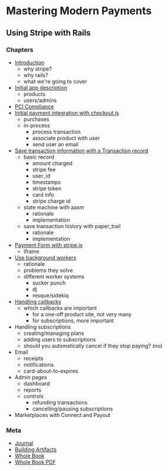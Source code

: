 # Mastering Modern Payments
## Using Stripe with Rails

### Chapters

* [Introduction](/introduction)
  * why stripe?
  * why rails?
  * what we're going to cover
* [Initial app description](/initial_app)
  * products
  * users/admins
* [PCI Compliance](/pci)
* [Initial payment integration with checkout.js](/basic_integration)
  * purchases
  * in-process
    * process transaction
    * associate product with user
    * send user an email
* [Save transaction information with a Transaction record](/state_and_history)
  * basic record
    - amount charged
    - stripe fee
    - user_id
    - timestamps
    - stripe token
    - card info
    - stripe charge id
  * state machine with aasm
    - rationale
    - implementation
  * save transaction history with paper_trail
    - rationale
    - implementation
* [Payment Form with stripe.js](/custom_form)
  * iframe
* [Use background workers](/background_worker)
  * rationale
  * problems they solve
  * different worker systems
    - sucker punch
    - dj
    - resque/sidekiq
* [Handling callbacks](/callbacks)
  * which callbacks are important
    * for a one-off product site, not very many
    * for subscriptions, more important
* Handling subscriptions
  * creating/managing plans
  * adding users to subscriptions
  * should you automatically cancel if they stop paying? (no)
* Email
  * receipts
  * notifications
  * card-about-to-expires
* Admin pages
  * dashboard
  * reports
  * controls
    * refunding transactions
    * cancelling/pausing subscriptions
* Marketplaces with Connect and Payout

### Meta

* [Journal](/_hours)
* [Building Artifacts](/_builds)
* [Whole Book](/_book)
* [Whole Book PDF](/_book.pdf)
